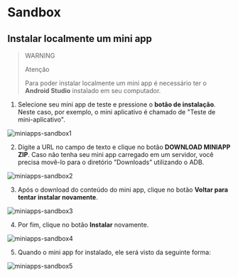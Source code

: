 # Sandbox

## Instalar localmente um mini app

> WARNING
>
> Atenção
> 
> Para poder instalar localmente um mini app é necessário ter o **Android Studio** instalado em seu computador.

1. Selecione seu mini app de teste e pressione o **botão de instalação**. Neste caso, por exemplo, o mini aplicativo é chamado de "Teste de mini-aplicativo".

![miniapps-sandbox1](/mini-apps/miniapps-sandbox1-pt.png)

2. Digite a URL no campo de texto e clique no botão **DOWNLOAD MINIAPP ZIP**. Caso não tenha seu mini app carregado em um servidor, você precisa movê-lo para o diretório ”Downloads” utilizando o ADB.

![miniapps-sandbox2](/mini-apps/miniapps-sandbox2-pt.png)

3. Após o download do conteúdo do mini app, clique no botão **Voltar para tentar instalar novamente**.

![miniapps-sandbox3](/mini-apps/miniapps-sandbox3-pt.png)

4. Por fim, clique no botão **Instalar** novamente.

![miniapps-sandbox4](/mini-apps/miniapps-sandbox4-pt.png)

5. Quando o mini app for instalado, ele será visto da seguinte forma:

![miniapps-sandbox5](/mini-apps/miniapps-sandbox5-pt.png)